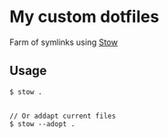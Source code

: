 # My custom dotfiles

Farm of symlinks using [Stow](https://www.gnu.org/software/stow/)

## Usage

```
$ stow .


// Or addapt current files
$ stow --adopt .
```
